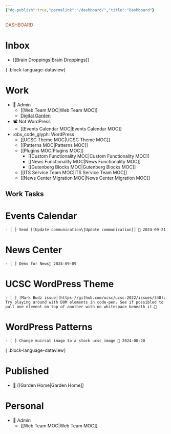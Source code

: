 ```yaml
---
{"dg-publish":true,"permalink":"/dashboard/","title":"Dashboard"}
---
```


<div class="title" style="color:Sienna">DASHBOARD</div>

# Inbox
- [[Brain Droppings\|Brain Droppings]]

{ .block-language-dataview}
# Work

- 💼 Admin
	- [[Web Team MOC\|Web Team MOC]]
	- [Digital Garden](https://herm-garden.netlify.app/)
- 📽️  Not WordPress
	- [[Events Calendar MOC\|Events Calendar MOC]]
- :obs_code_glyph: WordPress
	- [[UCSC Theme MOC\|UCSC Theme MOC]]
	- [[Patterns MOC\|Patterns MOC]]
	- [[Plugins MOC\|Plugins MOC]]
		- [[Custom Functionality MOC\|Custom Functionality MOC]]
		- [[News Functionality MOC\|News Functionality MOC]]
		- [[Gutenberg Blocks MOC\|Gutenberg Blocks MOC]]
	- [[ITS Service Team MOC\|ITS Service Team MOC]]
	- [[News Center Migration MOC\|News Center Migration MOC]]
## Work Tasks
# Events Calendar

    - [ ] Send [[Update communication\|Update communication]] 📅 2024-09-21
# News Center

    - [ ] Demo for News📅 2024-09-09
# UCSC WordPress Theme

    - [ ] [Mark Budz issue](https://github.com/ucsc/ucsc-2022/issues/348): Try playing around with DOM elements in code-pen. See if possibled to pull one element on top of another with no whitespace beneath it.🔼
# WordPress Patterns

    - [ ] Change muircat image to a stock ucsc image 📅 2024-08-20

{ .block-language-dataview}
# Published

- 💼 [[Garden Home\|Garden Home]]


# Personal

- 💼 Admin
	- [[Web Team MOC\|Web Team MOC]]

